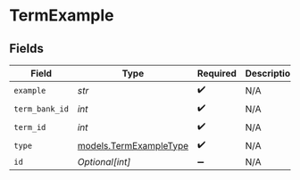 # TermExample


## Fields

| Field                                                  | Type                                                   | Required                                               | Description                                            |
| ------------------------------------------------------ | ------------------------------------------------------ | ------------------------------------------------------ | ------------------------------------------------------ |
| `example`                                              | *str*                                                  | :heavy_check_mark:                                     | N/A                                                    |
| `term_bank_id`                                         | *int*                                                  | :heavy_check_mark:                                     | N/A                                                    |
| `term_id`                                              | *int*                                                  | :heavy_check_mark:                                     | N/A                                                    |
| `type`                                                 | [models.TermExampleType](../models/termexampletype.md) | :heavy_check_mark:                                     | N/A                                                    |
| `id`                                                   | *Optional[int]*                                        | :heavy_minus_sign:                                     | N/A                                                    |